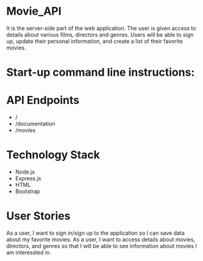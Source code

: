 # Movie_API
It is the server-side part of the web application. The user is given access to details about various films, directors and genres. Users will be able to sign up, update their
personal information, and create a list of their favorite movies.

# Start-up command line instructions:

# API Endpoints
- /
- /documentation
- /movies

# Technology Stack 
- Node.js
- Express.js
- HTML
- Bootstrap
 
 # User Stories
 As a user, I want to sign in/sign up to the application so I can save data about my favorite movies.
 As a user, I want to access details about movies, directors, and genres so that I will be able to see information about movies I am interessted in. 
